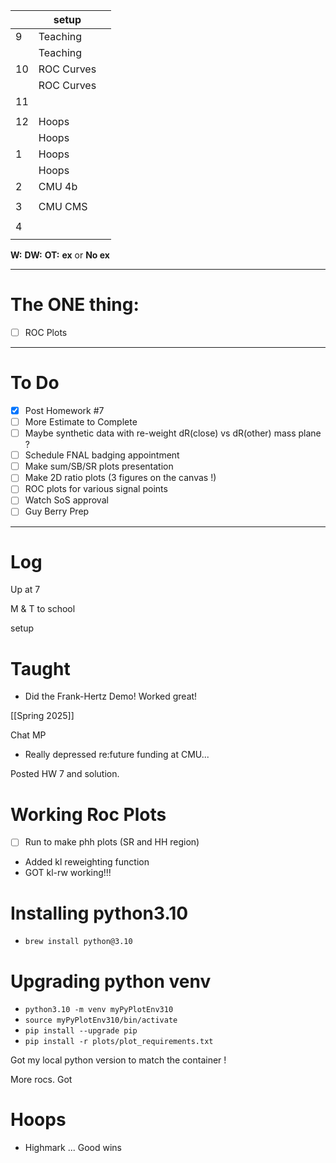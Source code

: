 
|     | setup      |     |
| --- | ---------- | --- |
| 9   | Teaching   |     |
|     | Teaching   |     |
| 10  | ROC Curves |     |
|     | ROC Curves |     |
| 11  |            |     |
|     |            |     |
| 12  | Hoops      |     |
|     | Hoops      |     |
| 1   | Hoops      |     |
|     | Hoops      |     |
| 2   | CMU 4b     |     |
|     |            |     |
| 3   | CMU CMS    |     |
|     |            |     |
| 4   |            |     |
|     |            |     |

**W:**
**DW:**
**OT:**
**ex** or **No ex**

---
# The ONE thing: 
- [ ] ROC Plots

---
# To Do

- [x] Post Homework #7
- [ ] More Estimate to Complete
- [ ]  Maybe synthetic data with re-weight dR(close) vs dR(other) mass plane ?
- [ ] Schedule FNAL badging appointment
- [ ] Make sum/SB/SR plots presentation
- [ ] Make 2D ratio plots (3 figures on the canvas !)
- [ ] ROC plots for various signal points
- [ ] Watch SoS approval
- [ ] Guy Berry Prep
---

# Log


Up at 7 

M & T to school 

setup

# Taught
- Did the Frank-Hertz Demo! Worked great!

[[Spring 2025]]

Chat MP
- Really depressed re:future funding at CMU... 

Posted HW 7 and solution. 

# Working Roc Plots
- [ ] Run to make phh plots (SR and HH region)
- Added kl reweighting function
- GOT kl-rw working!!!

# Installing python3.10
- `brew install python@3.10`

# Upgrading python venv
- `python3.10 -m venv myPyPlotEnv310`
- `source myPyPlotEnv310/bin/activate`
- `pip install --upgrade pip`
- `pip install -r plots/plot_requirements.txt`

 Got my local python version to match the container ! 

More rocs. Got 

# Hoops
- Highmark ... Good wins

